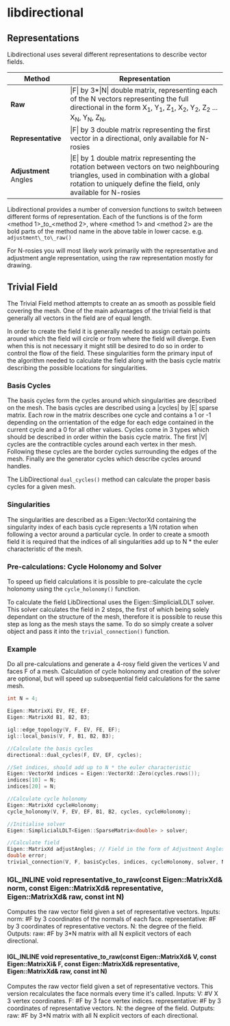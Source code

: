 # libdirectional



## Representations

Libdirectional uses several different representations to describe vector fields.

| Method            | Representation                                                                                                            |
|-------------------|---------------------------------------------------------------------------------------------------------------------------|
| **Raw**               | \|F\| by 3\*\|N\| double matrix, representing each of the N vectors representing the full directional in the form X<sub>1</sub>, Y<sub>1</sub>, Z<sub>1</sub>, X<sub>2</sub>, Y<sub>2</sub>, Z<sub>2</sub> ... X<sub>N</sub>, Y<sub>N</sub>, Z<sub>N</sub>,  |
| **Representative**    | \|F\| by 3 double matrix representing the first vector in a directional, only available for N-rosies                                     |
| **Adjustment** Angles | \|E\| by 1 double matrix representing the rotation between vectors on two neighbouring triangles, used in combination with a global rotation to uniquely define the field, only available for N-rosies               |

Libdirectional provides a number of conversion functions to switch between different forms of representation. Each of the functions is of the form \<method 1>\_to\_\<method 2>, where \<method 1> and \<method 2> are the bold parts of the method name in the above table in lower cacse. e.g. `adjustment\_to\_raw()`

For N-rosies you will most likely work primarily with the representative and adjustment angle representation, using the raw representation mostly for drawing.


## Trivial Field

The Trivial Field method attempts to create an as smooth as possible field covering the mesh. One of the main advantages of the trivial field is that generally all vectors in the field are of equal length.

In order to create the field it is generally needed to assign certain points around which the field will circle or from where the field will diverge. Even when this is not necessary it might still be desired to do so in order to control the flow of the field. These singularities form the primary input of the algorithm needed to calculate the field along with the basis cycle matrix describing the possible locations for singularities.

### Basis Cycles

The basis cycles form the cycles around which singularities are described on the mesh. The basis cycles are described using a \|cycles\| by \|E\| sparse matrix. Each row in the matrix describes one cycle and contains a 1 or -1 depending on the orrientation of the edge for each edge contained in the current cycle and a 0 for all other values. Cycles come in 3 types which should be described in order within the basis cycle matrix. The first \|V\| cycles are the contractible cycles around each vertex in ther mesh. Following these cycles are the border cycles surrounding the edges of the mesh. Finally are the generator cycles which describe cycles around handles.

The LibDirectional `dual_cycles()` method can calculate the proper basis cycles for a given mesh.

### Singularities

The singularities are described as a Eigen::VectorXd containing the singularity index of each basis cycle represents a 1/N rotation when following a vector around a particular cycle. In order to create a smooth field it is required that the indices of all singularities add up to N * the euler characteristic of the mesh. 

### Pre-calculations: Cycle Holonomy and Solver

To speed up field calculations it is possible to pre-calculate the cycle holonomy using the `cycle_holonomy()` function. 

To calculate the field LibDirectional uses the Eigen::SimplicialLDLT solver. This solver calculates the field in 2 steps, the first of which being solely dependant on the structure of the mesh, therefore it is possible to reuse this step as long as the mesh stays the same. To do so simply create a solver object and pass it into the `trivial_connection()` function.


### Example
Do all pre-calculations and generate a 4-rosy field given the vertices V and faces F of a mesh. Calculation of cycle holonomy and creation of the solver are optional, but will speed up subsequential field calculations for the same mesh.

```cpp
int N = 4;

Eigen::MatrixXi EV, FE, EF;
Eigen::MatrixXd B1, B2, B3;

igl::edge_topology(V, F, EV, FE, EF);
igl::local_basis(V, F, B1, B2, B3);

//Calculate the basis cycles
directional::dual_cycles(F, EV, EF, cycles);

//Set indices, should add up to N * the euler characteristic
Eigen::VectorXd indices = Eigen::VectorXd::Zero(cycles.rows());
indices[10] = N;
indices[20] = N;

//Calculate cycle holonomy
Eigen::MatrixXd cycleHolonomy;
cycle_holonomy(V, F, EV, EF, B1, B2, cycles, cycleHolonomy);

//Initialise solver
Eigen::SimplicialLDLT<Eigen::SparseMatrix<double> > solver;

//Calculate field
Eigen::MatrixXd adjustAngles; // Field in the form of Adjustment Angles
double error;
trivial_connection(V, F, basisCycles, indices, cycleHolonomy, solver, N, adjustAngles, error);
```

### IGL\_INLINE void representative\_to\_raw(const Eigen::MatrixXd& norm, const Eigen::MatrixXd& representative, Eigen::MatrixXd& raw, const int N)
Computes the raw vector field given a set of representative vectors.
Inputs:
norm: #F by 3 coordinates of the normals of each face.
representative: #F by 3 coordinates of representative vectors.
N: the degree of the field.
Outputs:
raw: #F by 3*N matrix with all N explicit vectors of each directional.
	
#### IGL\_INLINE void representative\_to\_raw(const Eigen::MatrixXd& V, const Eigen::MatrixXi& F, const Eigen::MatrixXd& representative, Eigen::MatrixXd& raw, const int N)
Computes the raw vector field given a set of representative vectors.
This version recalculates the face normals every time it's called.
Inputs:
V: #V X 3 vertex coordinates.
F: #F by 3 face vertex indices.
representative: #F by 3 coordinates of representative vectors.
N: the degree of the field.
Outputs:
raw: #F by 3*N matrix with all N explicit vectors of each directional.

